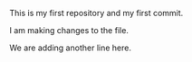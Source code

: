 This is my first repository and my first commit.

I am making changes to the file.

We are adding another line here.
